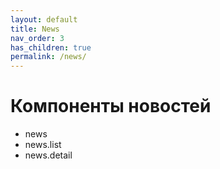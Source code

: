 ```yaml
---
layout: default
title: News
nav_order: 3
has_children: true
permalink: /news/
---
```


# Компоненты новостей

- news
- news.list
- news.detail

